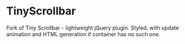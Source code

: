TinyScrollbar
=============

Fork of Tiny Scrollbar - lightweight jQuery plugin. Styled, with update animation and HTML generation if container has no such one.